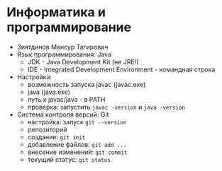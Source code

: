 # Информатика и программирование

+ Зиятдинов Мансур Тагирович
+ Язык программирования: Java
  - JDK - Java Development Kit (не JRE!)
  - IDE - Integrated Development 
    Environment - командная строка
+ Настройка:
  - возможность запуска javac (javac.exe)
  - java (java.exe)
  - путь к javac/java - в PATH
  - проверка: запустить `javac -version`
    и `java -version`
+ Система контроля версий: Git
  - настройка: запуск `git --version`
  - репозиторий
  - создание: `git init`
  - добавление файлов: `git add ...`
  - внесение изменений: `git commit`
  - текущий статус: `git status`
